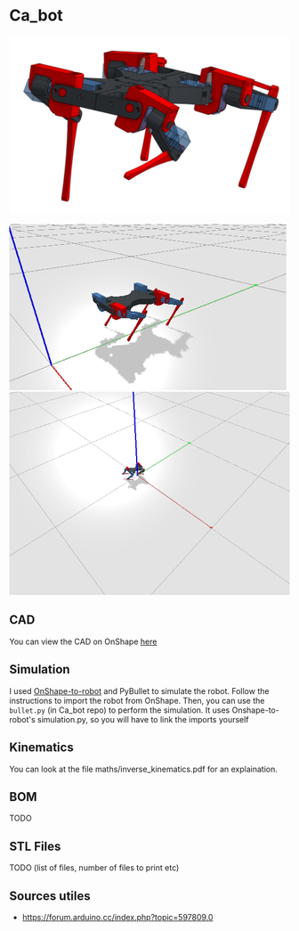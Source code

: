 # Ca_bot

![Ca_bot cao](CAO.png)

![There is supposed to be a cool gif here](ca_bot.gif)
![There is supposed to be a cool gif here](round_walk.gif)

## CAD
You can view the CAD on OnShape [here](https://cad.onshape.com/documents/ce9bda5ae462e3fdef104bd6/w/3b8d4f6b6a3cb61aacb198cc/e/690f3e74afa6e9599cd381d0)

## Simulation

I used [OnShape-to-robot](https://github.com/Rhoban/onshape-to-robot) and PyBullet to simulate the robot. 
Follow the instructions to import the robot from OnShape. Then, you can use the `bullet.py` (in Ca_bot repo) to perform the simulation. It uses Onshape-to-robot's simulation.py, so you will have to link the imports yourself

## Kinematics
You can look at the file maths/inverse_kinematics.pdf for an explaination.

## BOM
TODO

## STL Files
TODO (list of files, number of files to print etc)

## Sources utiles
- https://forum.arduino.cc/index.php?topic=597809.0




